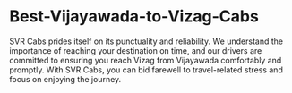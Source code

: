 # Best-Vijayawada-to-Vizag-Cabs
SVR Cabs prides itself on its punctuality and reliability. We understand the importance of reaching your destination on time, and our drivers are committed to ensuring you reach Vizag from Vijayawada comfortably and promptly. With SVR Cabs, you can bid farewell to travel-related stress and focus on enjoying the journey.

